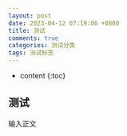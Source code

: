 ```yaml
---
layout: post
date: 2023-04-12 07:19:06 +0800
title: 测试
comments: true
categories: 测试分类
tags: 测试标签
---
```

* content
{:toc}
## 测试
输入正文
